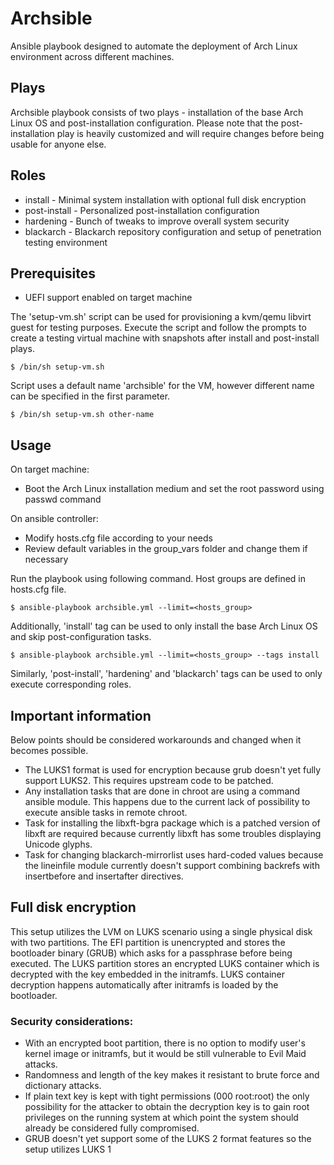 # Archsible
Ansible playbook designed to automate the deployment of Arch Linux environment across different machines.

## Plays
Archsible playbook consists of two plays - installation of the base Arch Linux OS and post-installation configuration.
Please note that the post-installation play is heavily customized and will require changes before being usable for anyone else.

## Roles
- install - Minimal system installation with optional full disk encryption
- post-install - Personalized post-installation configuration
- hardening - Bunch of tweaks to improve overall system security
- blackarch - Blackarch repository configuration and setup of penetration testing environment

## Prerequisites
- UEFI support enabled on target machine

The 'setup-vm.sh' script can be used for provisioning a kvm/qemu libvirt guest for testing purposes.
Execute the script and follow the prompts to create a testing virtual machine with snapshots after install and post-install plays.
```
$ /bin/sh setup-vm.sh
```
Script uses a default name 'archsible' for the VM, however different name can be specified in the first parameter.
```
$ /bin/sh setup-vm.sh other-name
```
## Usage
On target machine:
- Boot the Arch Linux installation medium and set the root password using passwd command

On ansible controller:
- Modify hosts.cfg file according to your needs
- Review default variables in the group_vars folder and change them if necessary

Run the playbook using following command. Host groups are defined in hosts.cfg file.
```
$ ansible-playbook archsible.yml --limit=<hosts_group>
```
Additionally, 'install' tag can be used to only install the base Arch Linux OS and skip post-configuration tasks.
```
$ ansible-playbook archsible.yml --limit=<hosts_group> --tags install
```
Similarly, 'post-install', 'hardening' and 'blackarch' tags can be used to only execute corresponding roles.

## Important information 
Below points should be considered workarounds and changed when it becomes possible.
- The LUKS1 format is used for encryption because grub doesn't yet fully support LUKS2. This requires upstream code to be patched.
- Any installation tasks that are done in chroot are using a command ansible module. This happens due to the current lack of possibility to execute ansible tasks in remote chroot.
- Task for installing the libxft-bgra package which is a patched version of libxft are required because currently libxft has some troubles displaying Unicode glyphs.
- Task for changing blackarch-mirrorlist uses hard-coded values because the lineinfile module currently doesn't support combining backrefs with insertbefore and insertafter directives.

## Full disk encryption
This setup utilizes the LVM on LUKS scenario using a single physical disk with two partitions.
The EFI partition is unencrypted and stores the bootloader binary (GRUB) which asks for a passphrase before being executed. 
The LUKS partition stores an encrypted LUKS container which is decrypted with the key embedded in the initramfs.
LUKS container decryption happens automatically after initramfs is loaded by the bootloader.

### Security considerations:
- With an encrypted boot partition, there is no option to modify user's kernel image or initramfs, but it would be still vulnerable to Evil Maid attacks.
- Randomness and length of the key makes it resistant to brute force and dictionary attacks.
- If plain text key is kept with tight permissions (000 root:root) the only possibility for the attacker to obtain the decryption key is to gain root privileges on the running system at which point the system should already be considered fully compromised.
- GRUB doesn't yet support some of the LUKS 2 format features so the setup utilizes LUKS 1
